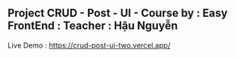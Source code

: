 Project CRUD - Post - UI - Course by : Easy FrontEnd : Teacher : Hậu Nguyễn 
---------------------------------------------------------------------------
Live Demo : https://crud-post-ui-two.vercel.app/
